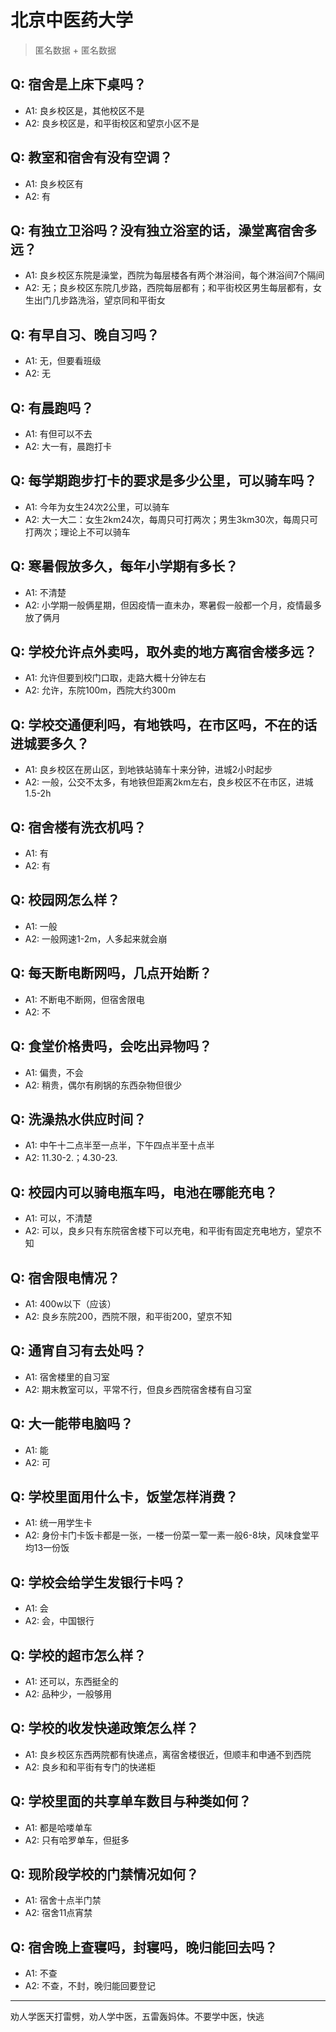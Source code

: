 # 北京中医药大学
> 匿名数据 + 匿名数据
## Q: 宿舍是上床下桌吗？
- A1: 良乡校区是，其他校区不是
- A2: 良乡校区是，和平街校区和望京小区不是
## Q: 教室和宿舍有没有空调？
- A1: 良乡校区有
- A2: 有
## Q: 有独立卫浴吗？没有独立浴室的话，澡堂离宿舍多远？
- A1: 良乡校区东院是澡堂，西院为每层楼各有两个淋浴间，每个淋浴间7个隔间
- A2: 无；良乡校区东院几步路，西院每层都有；和平街校区男生每层都有，女生出门几步路洗浴，望京同和平街女
## Q: 有早自习、晚自习吗？
- A1: 无，但要看班级
- A2: 无
## Q: 有晨跑吗？
- A1: 有但可以不去
- A2: 大一有，晨跑打卡
## Q: 每学期跑步打卡的要求是多少公里，可以骑车吗？
- A1: 今年为女生24次2公里，可以骑车
- A2: 大一大二：女生2km24次，每周只可打两次；男生3km30次，每周只可打两次；理论上不可以骑车
## Q: 寒暑假放多久，每年小学期有多长？
- A1: 不清楚
- A2: 小学期一般俩星期，但因疫情一直未办，寒暑假一般都一个月，疫情最多放了俩月
## Q: 学校允许点外卖吗，取外卖的地方离宿舍楼多远？
- A1: 允许但要到校门口取，走路大概十分钟左右
- A2: 允许，东院100m，西院大约300m
## Q: 学校交通便利吗，有地铁吗，在市区吗，不在的话进城要多久？
- A1: 良乡校区在房山区，到地铁站骑车十来分钟，进城2小时起步
- A2: 一般，公交不太多，有地铁但距离2km左右，良乡校区不在市区，进城1.5-2h
## Q: 宿舍楼有洗衣机吗？
- A1: 有
- A2: 有
## Q: 校园网怎么样？
- A1: 一般
- A2: 一般网速1-2m，人多起来就会崩
## Q: 每天断电断网吗，几点开始断？
- A1: 不断电不断网，但宿舍限电
- A2: 不
## Q: 食堂价格贵吗，会吃出异物吗？
- A1: 偏贵，不会
- A2: 稍贵，偶尔有刷锅的东西杂物但很少
## Q: 洗澡热水供应时间？
- A1: 中午十二点半至一点半，下午四点半至十点半
- A2: 11.30-2.；4.30-23.
## Q: 校园内可以骑电瓶车吗，电池在哪能充电？
- A1: 可以，不清楚
- A2: 可以，良乡只有东院宿舍楼下可以充电，和平街有固定充电地方，望京不知
## Q: 宿舍限电情况？
- A1: 400w以下（应该）
- A2: 良乡东院200，西院不限，和平街200，望京不知
## Q: 通宵自习有去处吗？
- A1: 宿舍楼里的自习室
- A2: 期末教室可以，平常不行，但良乡西院宿舍楼有自习室
## Q: 大一能带电脑吗？
- A1: 能
- A2: 可
## Q: 学校里面用什么卡，饭堂怎样消费？
- A1: 统一用学生卡
- A2: 身份卡门卡饭卡都是一张，一楼一份菜一荤一素一般6-8块，风味食堂平均13一份饭
## Q: 学校会给学生发银行卡吗？
- A1: 会
- A2: 会，中国银行
## Q: 学校的超市怎么样？
- A1: 还可以，东西挺全的
- A2: 品种少，一般够用
## Q: 学校的收发快递政策怎么样？
- A1: 良乡校区东西两院都有快递点，离宿舍楼很近，但顺丰和申通不到西院
- A2: 良乡和和平街有专门的快递柜
## Q: 学校里面的共享单车数目与种类如何？
- A1: 都是哈喽单车
- A2: 只有哈罗单车，但挺多
## Q: 现阶段学校的门禁情况如何？
- A1: 宿舍十点半门禁
- A2: 宿舍11点宵禁
## Q: 宿舍晚上查寝吗，封寝吗，晚归能回去吗？
- A1: 不查
- A2: 不查，不封，晚归能回要登记
***
劝人学医天打雷劈，劝人学中医，五雷轰妈体。不要学中医，快逃